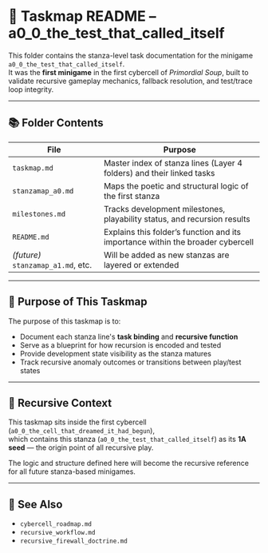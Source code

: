 <!-- Save to: a0_0_the_test_that_called_itself/taskmaps/README.md -->

# 📘 Taskmap README – a0_0_the_test_that_called_itself

This folder contains the stanza-level task documentation for the minigame `a0_0_the_test_that_called_itself`.  
It was the **first minigame** in the first cybercell of *Primordial Soup*, built to validate recursive gameplay mechanics, fallback resolution, and test/trace loop integrity.

---

## 📚 Folder Contents

| File | Purpose |
|------|---------|
| `taskmap.md` | Master index of stanza lines (Layer 4 folders) and their linked tasks |
| `stanzamap_a0.md` | Maps the poetic and structural logic of the first stanza |
| `milestones.md` | Tracks development milestones, playability status, and recursion results |
| `README.md` | Explains this folder’s function and its importance within the broader cybercell |
| *(future)* `stanzamap_a1.md`, etc. | Will be added as new stanzas are layered or extended |

---

## 🧬 Purpose of This Taskmap

The purpose of this taskmap is to:

- Document each stanza line's **task binding** and **recursive function**
- Serve as a blueprint for how recursion is encoded and tested
- Provide development state visibility as the stanza matures
- Track recursive anomaly outcomes or transitions between play/test states

---

## 🧠 Recursive Context

This taskmap sits inside the first cybercell (`a0_0_the_cell_that_dreamed_it_had_begun`),  
which contains this stanza (`a0_0_the_test_that_called_itself`) as its **1A seed** — the origin point of all recursive play.

The logic and structure defined here will become the recursive reference for all future stanza-based minigames.

---

## 🔗 See Also

- `cybercell_roadmap.md`
- `recursive_workflow.md`
- `recursive_firewall_doctrine.md`
